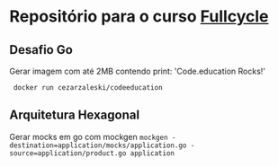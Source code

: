 # Repositório para o curso  [Fullcycle](http://fullcycle.com.br/)

## Desafio Go
Gerar imagem com até 2MB contendo print: 'Code.education Rocks!' 

` docker run cezarzaleski/codeeducation`


## Arquitetura Hexagonal
Gerar mocks em go com mockgen 
`mockgen -destination=application/mocks/application.go -source=application/product.go application`